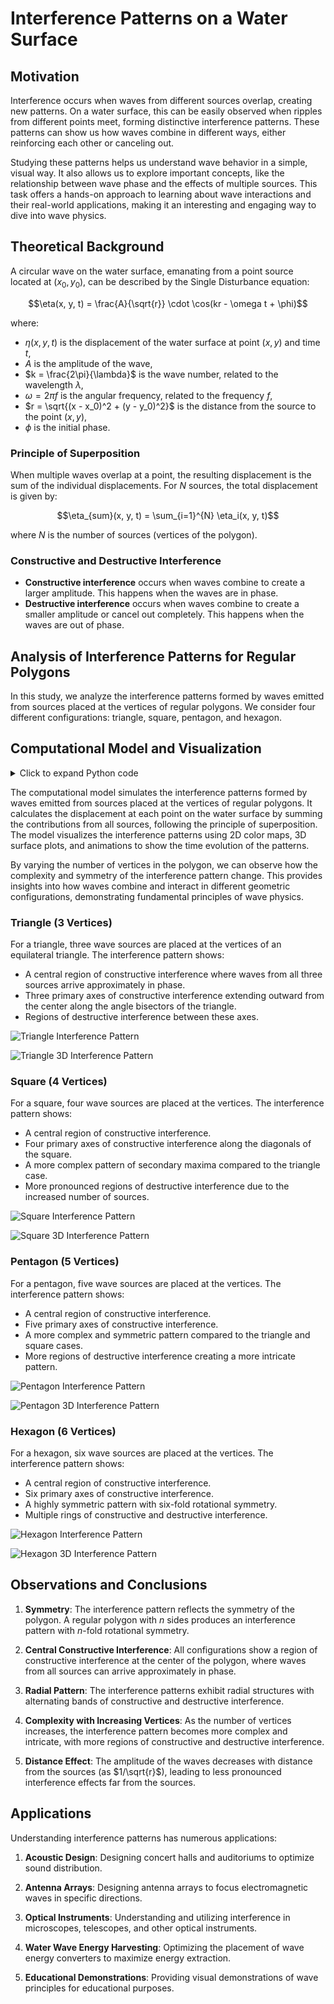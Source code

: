 # Interference Patterns on a Water Surface

## Motivation

Interference occurs when waves from different sources overlap, creating new patterns. On a water surface, this can be easily observed when ripples from different points meet, forming distinctive interference patterns. These patterns can show us how waves combine in different ways, either reinforcing each other or canceling out.

Studying these patterns helps us understand wave behavior in a simple, visual way. It also allows us to explore important concepts, like the relationship between wave phase and the effects of multiple sources. This task offers a hands-on approach to learning about wave interactions and their real-world applications, making it an interesting and engaging way to dive into wave physics.

## Theoretical Background

A circular wave on the water surface, emanating from a point source located at $(x_0, y_0)$, can be described by the Single Disturbance equation:

$$\eta(x, y, t) = \frac{A}{\sqrt{r}} \cdot \cos(kr - \omega t + \phi)$$

where:

- $\eta(x, y, t)$ is the displacement of the water surface at point $(x, y)$ and time $t$,
- $A$ is the amplitude of the wave,
- $k = \frac{2\pi}{\lambda}$ is the wave number, related to the wavelength $\lambda$,
- $\omega = 2\pi f$ is the angular frequency, related to the frequency $f$,
- $r = \sqrt{(x - x_0)^2 + (y - y_0)^2}$ is the distance from the source to the point $(x, y)$,
- $\phi$ is the initial phase.

### Principle of Superposition

When multiple waves overlap at a point, the resulting displacement is the sum of the individual displacements. For $N$ sources, the total displacement is given by:

$$\eta_{sum}(x, y, t) = \sum_{i=1}^{N} \eta_i(x, y, t)$$

where $N$ is the number of sources (vertices of the polygon).

### Constructive and Destructive Interference

- **Constructive interference** occurs when waves combine to create a larger amplitude. This happens when the waves are in phase.
- **Destructive interference** occurs when waves combine to create a smaller amplitude or cancel out completely. This happens when the waves are out of phase.

## Analysis of Interference Patterns for Regular Polygons

In this study, we analyze the interference patterns formed by waves emitted from sources placed at the vertices of regular polygons. We consider four different configurations: triangle, square, pentagon, and hexagon.

## Computational Model and Visualization

<details>
<summary>Click to expand Python code</summary>

```python
import numpy as np
import matplotlib.pyplot as plt
from matplotlib.animation import FuncAnimation
import os
from mpl_toolkits.mplot3d import Axes3D
from matplotlib import cm

# Create directory for images if it doesn't exist
image_dir = os.path.join('docs', '1 Physics', '3 Waves', 'images')
os.makedirs(image_dir, exist_ok=True)

# Constants and parameters
A = 1.0  # Amplitude
lamb = 0.5  # Wavelength (lambda)
f = 1.0  # Frequency
k = 2 * np.pi / lamb  # Wave number
omega = 2 * np.pi * f  # Angular frequency
phi = 0  # Initial phase

# Function to calculate the displacement at a point due to a single source
def calculate_displacement(x, y, t, source_pos):
    """
    Calculate the displacement of the water surface at point (x, y) and time t
    due to a wave from a source at source_pos.
    
    Args:
        x, y: Coordinates of the point
        t: Time
        source_pos: Position of the source (x0, y0)
        
    Returns:
        Displacement at point (x, y) and time t
    """
    x0, y0 = source_pos
    r = np.sqrt((x - x0)**2 + (y - y0)**2)
    # Avoid division by zero at the source
    if r < 1e-10:
        return 0
    return A / np.sqrt(r) * np.cos(k * r - omega * t + phi)

# Function to calculate the total displacement due to multiple sources
def calculate_total_displacement(x, y, t, sources):
    """
    Calculate the total displacement at point (x, y) and time t due to all sources.
    
    Args:
        x, y: Coordinates of the point
        t: Time
        sources: List of source positions [(x1, y1), (x2, y2), ...]
        
    Returns:
        Total displacement at point (x, y) and time t
    """
    total = 0
    for source_pos in sources:
        total += calculate_displacement(x, y, t, source_pos)
    return total

# Function to generate the vertices of a regular polygon
def generate_polygon_vertices(n, radius=1.0, center=(0, 0)):
    """
    Generate the vertices of a regular polygon.
    
    Args:
        n: Number of sides (vertices)
        radius: Distance from center to vertices
        center: Center position (x, y)
        
    Returns:
        List of vertex positions [(x1, y1), (x2, y2), ...]
    """
    vertices = []
    for i in range(n):
        angle = 2 * np.pi * i / n
        x = center[0] + radius * np.cos(angle)
        y = center[1] + radius * np.sin(angle)
        vertices.append((x, y))
    return vertices

# Main function
if __name__ == "__main__":
    # Analyze interference patterns for different polygons
    analyze_polygon_interference()
    
    print("All simulations and visualizations completed.")
    print(f"Images saved to {image_dir}")
```
</details>

The computational model simulates the interference patterns formed by waves emitted from sources placed at the vertices of regular polygons. It calculates the displacement at each point on the water surface by summing the contributions from all sources, following the principle of superposition. The model visualizes the interference patterns using 2D color maps, 3D surface plots, and animations to show the time evolution of the patterns.

By varying the number of vertices in the polygon, we can observe how the complexity and symmetry of the interference pattern change. This provides insights into how waves combine and interact in different geometric configurations, demonstrating fundamental principles of wave physics.

### Triangle (3 Vertices)

For a triangle, three wave sources are placed at the vertices of an equilateral triangle. The interference pattern shows:

- A central region of constructive interference where waves from all three sources arrive approximately in phase.
- Three primary axes of constructive interference extending outward from the center along the angle bisectors of the triangle.
- Regions of destructive interference between these axes.

![Triangle Interference Pattern](./images/triangle_interference_2d.png)

![Triangle 3D Interference Pattern](./images/triangle_interference_3d.png)

### Square (4 Vertices)

For a square, four wave sources are placed at the vertices. The interference pattern shows:

- A central region of constructive interference.
- Four primary axes of constructive interference along the diagonals of the square.
- A more complex pattern of secondary maxima compared to the triangle case.
- More pronounced regions of destructive interference due to the increased number of sources.

![Square Interference Pattern](./images/square_interference_2d.png)

![Square 3D Interference Pattern](./images/square_interference_3d.png)

### Pentagon (5 Vertices)

For a pentagon, five wave sources are placed at the vertices. The interference pattern shows:

- A central region of constructive interference.
- Five primary axes of constructive interference.
- A more complex and symmetric pattern compared to the triangle and square cases.
- More regions of destructive interference creating a more intricate pattern.

![Pentagon Interference Pattern](./images/pentagon_interference_2d.png)

![Pentagon 3D Interference Pattern](./images/pentagon_interference_3d.png)

### Hexagon (6 Vertices)

For a hexagon, six wave sources are placed at the vertices. The interference pattern shows:

- A central region of constructive interference.
- Six primary axes of constructive interference.
- A highly symmetric pattern with six-fold rotational symmetry.
- Multiple rings of constructive and destructive interference.

![Hexagon Interference Pattern](./images/hexagon_interference_2d.png)

![Hexagon 3D Interference Pattern](./images/hexagon_interference_3d.png)

## Observations and Conclusions

1. **Symmetry**: The interference pattern reflects the symmetry of the polygon. A regular polygon with $n$ sides produces an interference pattern with $n$-fold rotational symmetry.

2. **Central Constructive Interference**: All configurations show a region of constructive interference at the center of the polygon, where waves from all sources can arrive approximately in phase.

3. **Radial Pattern**: The interference patterns exhibit radial structures with alternating bands of constructive and destructive interference.

4. **Complexity with Increasing Vertices**: As the number of vertices increases, the interference pattern becomes more complex and intricate, with more regions of constructive and destructive interference.

5. **Distance Effect**: The amplitude of the waves decreases with distance from the sources (as $1/\sqrt{r}$), leading to less pronounced interference effects far from the sources.

## Applications

Understanding interference patterns has numerous applications:

1. **Acoustic Design**: Designing concert halls and auditoriums to optimize sound distribution.

2. **Antenna Arrays**: Designing antenna arrays to focus electromagnetic waves in specific directions.

3. **Optical Instruments**: Understanding and utilizing interference in microscopes, telescopes, and other optical instruments.

4. **Water Wave Energy Harvesting**: Optimizing the placement of wave energy converters to maximize energy extraction.

5. **Educational Demonstrations**: Providing visual demonstrations of wave principles for educational purposes.
